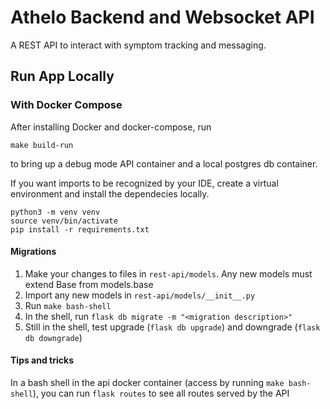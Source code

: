 # Athelo Backend and Websocket API

A REST API to interact with symptom tracking and messaging.

## Run App Locally

### With Docker Compose
After installing Docker and docker-compose, run
```
make build-run
```
to bring up a debug mode API container and a local postgres db container.

If you want imports to be recognized by your IDE, create a virtual environment
and install the dependecies locally. 
```
python3 -m venv venv
source venv/bin/activate
pip install -r requirements.txt
```
#### Migrations
1. Make your changes to files in `rest-api/models`. Any new models must extend Base from models.base
2. Import any new models in `rest-api/models/__init__.py`
3. Run `make bash-shell`
4. In the shell, run `flask db migrate -m "<migration description>"`
5. Still in the shell, test upgrade (`flask db upgrade`) and downgrade (`flask db downgrade`)

#### Tips and tricks 
In a bash shell in the api docker container (access by running `make bash-shell`), you can run `flask routes` to see 
all routes served by the API
